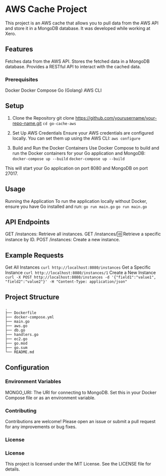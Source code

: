 
# AWS Cache Project
This project is an AWS cache that allows you to pull data from the AWS API and store it in a MongoDB database. It was developed while working at Xero.


## Features
Fetches data from the AWS API.
Stores the fetched data in a MongoDB database.
Provides a RESTful API to interact with the cached data.

### Prerequisites
Docker
Docker Compose
Go (Golang)
AWS CLI

## Setup
1. Clone the Repository
git clone https://github.com/yourusername/your-repo-name.git
`cd go-cache-aws`

2. Set Up AWS Credentials
Ensure your AWS credentials are configured locally. You can set them up using the AWS CLI:
`aws configure`

4. Build and Run the Docker Containers
Use Docker Compose to build and run the Docker containers for your Go application and MongoDB:
`docker-compose up --build`
`docker-compose up --build`

This will start your Go application on port 8080 and MongoDB on port 27017.

## Usage
Running the Application
To run the application locally without Docker, ensure you have Go installed and run:
`go run main.go`
`go run main.go`

## API Endpoints
GET /instances: Retrieve all instances.
GET /instances/:id: Retrieve a specific instance by ID.
POST /instances: Create a new instance.


## Example Requests
Get All Instances
`curl http://localhost:8080/instances`
Get a Specific Instance
`curl http://localhost:8080/instances/1`
Create a New Instance
`curl -X POST http://localhost:8080/instances -d '{"field1":"value1", "field2":"value2"}' -H "Content-Type: application/json"`

## Project Structure

```
.
├── Dockerfile
├── docker-compose.yml
├── main.go
├── aws.go
├── db.go
├── handlers.go
├── ec2.go
├── go.mod
├── go.sum
└── README.md
```
## Configuration


### Environment Variables

MONGO_URI: The URI for connecting to MongoDB. Set this in your Docker Compose file or as an environment variable.


### Contributing
Contributions are welcome! Please open an issue or submit a pull request for any improvements or bug fixes.

### License
### License
This project is licensed under the MIT License. See the LICENSE file for details.
